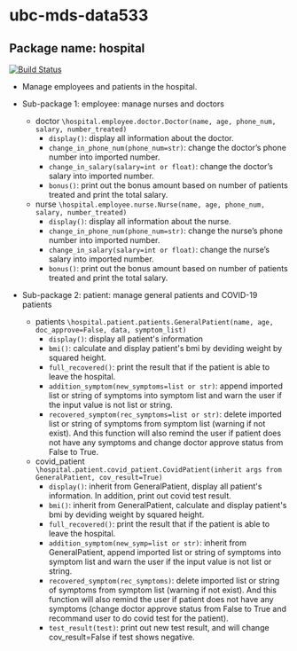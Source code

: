 # ubc-mds-data533

## Package name: hospital

[![Build Status](https://travis-ci.com/haotianjin/ubco-mds-data533-lab4-group.svg?token=2Spxnw3MTzR9CEHNUBzV&branch=main)](https://travis-ci.com/haotianjin/ubco-mds-data533-lab4-group)

- Manage employees and patients in the hospital.

- Sub-package 1: employee: manage nurses and doctors
  - doctor `\hospital.employee.doctor.Doctor(name, age, phone_num, salary, number_treated)`
    - `display()`: display all information about the doctor.
    - `change_in_phone_num(phone_num=str)`: change the doctor’s phone number into imported number.
    - `change_in_salary(salary=int or float)`: change the doctor’s salary into imported number.
    - `bonus()`: print out the bonus amount based on number of patients treated and print the total salary.
  - nurse `\hospital.employee.nurse.Nurse(name, age, phone_num, salary, number_treated)`
    - `display()`: display all information about the nurse.
    - `change_in_phone_num(phone_num=str)`: change the nurse’s phone number into imported number.
    - `change_in_salary(salary=int or float)`: change the nurse’s salary into imported number.
    - `bonus()`: print out the bonus amount based on number of patients treated and print the total salary.

- Sub-package 2: patient: manage general patients and COVID-19 patients
  - patients `\hospital.patient.patients.GeneralPatient(name, age, doc_approve=False, data, symptom_list)`
    - `display()`: display all patient's information
    - `bmi()`: calculate and display patient's bmi by deviding weight by squared height.
    - `full_recovered()`: print the result that if the patient is able to leave the hospital.
    - `addition_symptom(new_symptoms=list or str)`: append imported list or string of symptoms into symptom list and warn the user if the input value is not list or string.
    - `recovered_symptom(rec_symptoms=list or str)`: delete imported list or string of symptoms from symptom list (warning if not exist). And this function will also remind the user if patient does not have any symptoms and change doctor approve status from False to True. 
  - covid_patient `\hospital.patient.covid_patient.CovidPatient(inherit args from GeneralPatient, cov_result=True)`
    - `display()`: inherit from GeneralPatient, display all patient's information. In addition, print out covid test result.
    - `bmi()`: inherit from GeneralPatient, calculate and display patient's bmi by deviding weight by squared height.
    - `full_recovered()`: print the result that if the patient is able to leave the hospital.
    - `addition_symptom(new_symp=list or str)`: inherit from GeneralPatient, append imported list or string of symptoms into symptom list and warn the user if the input value is not list or string.
    - `recovered_symptom(rec_symptoms)`: delete imported list or string of symptoms from symptom list (warning if not exist). And this function will also remind the user if patient does not have any symptoms (change doctor approve status from False to True and recommand user to do covid test for the patient). 
    - `test_result(test)`: print out new test result, and will change cov_result=False if test shows negative.
